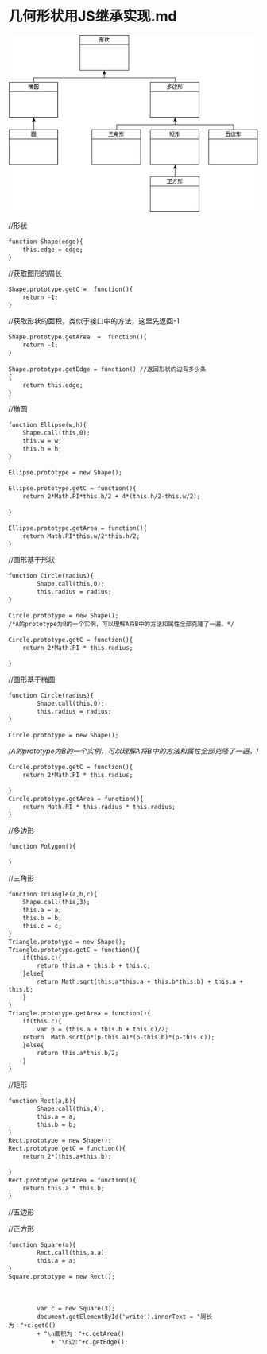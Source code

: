 几何形状用JS继承实现.md
===
![几何图形](../../images/ct.gif)

//形状

	function Shape(edge){
		this.edge = edge;
	}
//获取图形的周长

	Shape.prototype.getC =  function(){
		return -1;
	}
//获取形状的面积，类似于接口中的方法，这里先返回-1

	Shape.prototype.getArea  =  function(){
		return -1;
	}
		
	Shape.prototype.getEdge = function() //返回形状的边有多少条
	{ 
		return this.edge; 
	}

//椭圆

	function Ellipse(w,h){
		Shape.call(this,0);
		this.w = w;
		this.h = h;
	}

	Ellipse.prototype = new Shape();

	Ellipse.prototype.getC = function(){
		return 2*Math.PI*this.h/2 + 4*(this.h/2-this.w/2);
		
	}
	
	Ellipse.prototype.getArea = function(){
		return Math.PI*this.w/2*this.h/2;
	}

//圆形基于形状

	function Circle(radius){
			Shape.call(this,0);
			this.radius = radius;
	}

	Circle.prototype = new Shape();
	/*A的prototype为B的一个实例，可以理解A将B中的方法和属性全部克隆了一遍。*/

	Circle.prototype.getC = function(){
		return 2*Math.PI * this.radius;
		
	}
	
//圆形基于椭圆

	function Circle(radius){
			Shape.call(this,0);
			this.radius = radius;
	}

	Circle.prototype = new Shape();
/*A的prototype为B的一个实例，可以理解A将B中的方法和属性全部克隆了一遍。*/

	Circle.prototype.getC = function(){
		return 2*Math.PI * this.radius;
		
	}
	Circle.prototype.getArea = function(){
		return Math.PI * this.radius * this.radius;
	}
	


//多边形

	function Polygon(){
		
	}
	
//三角形

	function Triangle(a,b,c){
		Shape.call(this,3);
		this.a = a;
		this.b = b;
		this.c = c;
	}
	Triangle.prototype = new Shape();
	Triangle.prototype.getC = function(){
		if(this.c){
			return this.a + this.b + this.c;
		}else{
			return Math.sqrt(this.a*this.a + this.b*this.b) + this.a + this.b;
		}
	}
	Triangle.prototype.getArea = function(){
		if(this.c){
			var p = (this.a + this.b + this.c)/2;
		return 	Math.sqrt(p*(p-this.a)*(p-this.b)*(p-this.c));
		}else{
			return this.a*this.b/2;	
		}
	}
//矩形

	function Rect(a,b){
			Shape.call(this,4);
			this.a = a;
		 	this.b = b;
	}
	Rect.prototype = new Shape();
	Rect.prototype.getC = function(){
		return 2*(this.a+this.b);	
		
	}
	Rect.prototype.getArea = function(){
		return this.a * this.b;		
	}

//五边形


//正方形

	function Square(a){
		 	Rect.call(this,a,a);
			this.a = a;
	}
	Square.prototype = new Rect();

		

			var c = new Square(3);
			document.getElementById('write').innerText = "周长为："+c.getC()
			+ "\n面积为："+c.getArea()
				+ "\n边:"+c.getEdge();

				